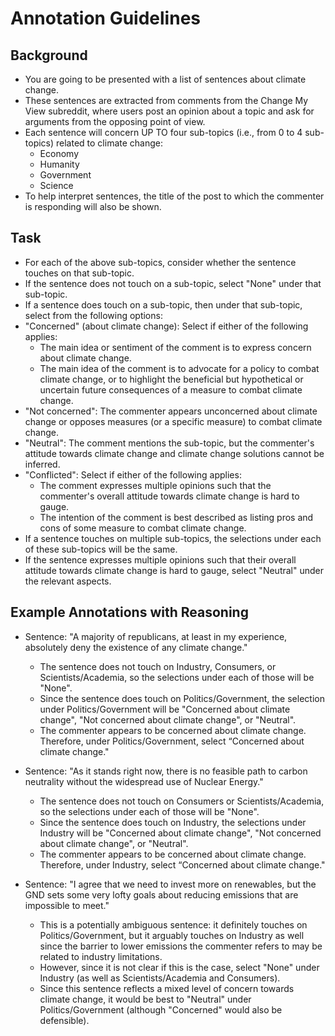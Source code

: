 # Annotation Guidelines

## Background

- You are going to be presented with a list of sentences about climate change.
- These sentences are extracted from comments from the Change My View subreddit, where users post an opinion about a topic and ask for arguments from the opposing point of view.
- Each sentence will concern UP TO four sub-topics (i.e., from 0 to 4 sub-topics) related to climate change:
  - Economy
  - Humanity
  - Government
  - Science
- To help interpret sentences, the title of the post to which the commenter is responding will also be shown.

## Task

- For each of the above sub-topics, consider whether the sentence touches on that sub-topic.
- If the sentence does not touch on a sub-topic, select "None" under that sub-topic.
- If a sentence does touch on a sub-topic, then under that sub-topic, select from the following options:
- "Concerned" (about climate change): Select if either of the following applies:
  - The main idea or sentiment of the comment is to express concern about climate change.
  - The main idea of the comment is to advocate for a policy to combat climate change, or to highlight the beneficial but hypothetical or uncertain future consequences of a measure to combat climate change.
- "Not concerned": The commenter appears unconcerned about climate change or opposes measures (or a specific measure) to combat climate change.
- "Neutral": The comment mentions the sub-topic, but the commenter's attitude towards climate change and climate change solutions cannot be inferred.
- "Conflicted": Select if either of the following applies:
  - The comment expresses multiple opinions such that the commenter's overall attitude towards climate change is hard to gauge.
  - The intention of the comment is best described as listing pros and cons of some measure to combat climate change.
- If a sentence touches on multiple sub-topics, the selections under each of these sub-topics will be the same.
- If the sentence expresses multiple opinions such that their overall attitude towards climate change is hard to gauge, select "Neutral" under the relevant aspects.

## Example Annotations with Reasoning

- Sentence: "A majority of republicans, at least in my experience, absolutely deny the existence of any climate change."
  - The sentence does not touch on Industry, Consumers, or Scientists/Academia, so the selections under each of those will be "None".
  - Since the sentence does touch on Politics/Government, the selection under Politics/Government will be "Concerned about climate change", "Not concerned about climate change", or "Neutral".
  - The commenter appears to be concerned about climate change. Therefore, under Politics/Government, select “Concerned about climate change."

- Sentence: "As it stands right now, there is no feasible path to carbon neutrality without the widespread use of Nuclear Energy."
  - The sentence does not touch on Consumers or Scientists/Academia, so the selections under each of those will be "None".
  - Since the sentence does touch on Industry, the selections under Industry will be "Concerned about climate change", "Not concerned about climate change", or "Neutral".
  - The commenter appears to be concerned about climate change. Therefore, under Industry, select “Concerned about climate change."

- Sentence: "I agree that we need to invest more on renewables, but the GND sets some very lofty goals about reducing emissions that are impossible to meet."
  - This is a potentially ambiguous sentence: it definitely touches on Politics/Government, but it arguably touches on Industry as well since the barrier to lower emissions the commenter refers to may be related to industry limitations.
  - However, since it is not clear if this is the case, select "None" under Industry (as well as Scientists/Academia and Consumers).
  - Since this sentence reflects a mixed level of concern towards climate change, it would be best to "Neutral" under Politics/Government (although "Concerned" would also be defensible).
 



